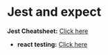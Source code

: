 # Jest and expect

**Jest Cheatsheet:** [Click here](https://devhints.io/jest)

- **react testing:** [Click here](https://github.com/sahilrajput03/learn-react/tree/main/jest-testing)
